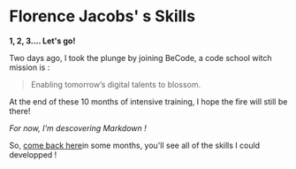 # Florence Jacobs' s Skills


**1, 2, 3.... Let's go!**

Two days ago, I took the plunge by joining BeCode, a code school witch mission is :

 >Enabling tomorrow’s digital talents to blossom.

At the end of these 10 months of intensive training, I hope the fire will still be there!

*For now, I'm descovering Markdown !*

So, [come back here](https://florencejacobs.github.io "Florence Jacobs's Skills")in some months, you'll see all of the skills I could developped !